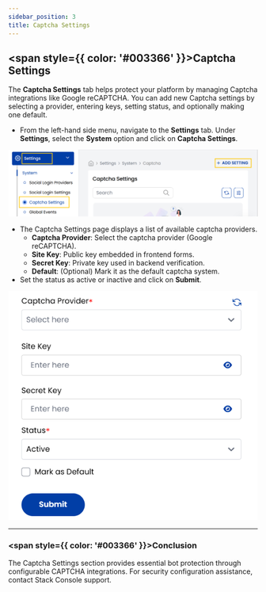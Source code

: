 ```yaml
---
sidebar_position: 3  
title: Captcha Settings
---
```


## <span style={{ color: '#003366' }}>Captcha Settings</span>

The **Captcha Settings** tab helps protect your platform by managing Captcha integrations like Google reCAPTCHA. You can add new Captcha settings by selecting a provider, entering keys, setting status, and optionally making one default.

- From the left-hand side menu, navigate to the **Settings** tab. Under **Settings**, select the **System** option and click on **Captcha Settings**.

![Captcha Settings Dashboard](images/captcha_settings_1.png)

- The Captcha Settings page displays a list of available captcha providers.
    - **Captcha Provider**: Select the captcha provider (Google reCAPTCHA).
    - **Site Key**: Public key embedded in frontend forms.
    - **Secret Key**: Private key used in backend verification.
    - **Default**: (Optional) Mark it as the default captcha system.
- Set the status as active or inactive and click on **Submit**.

![Create Captcha Setting](images/captcha_settings_2.png)

----------

### <span style={{ color: '#003366' }}>Conclusion</span>
The Captcha Settings section provides essential bot protection through configurable CAPTCHA integrations. For security configuration assistance, contact Stack Console support.